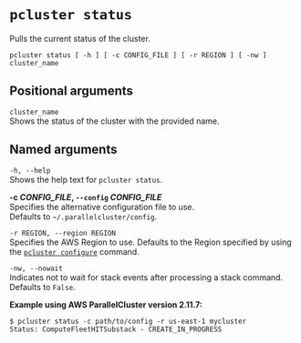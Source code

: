 # `pcluster status`<a name="pcluster.status"></a>

Pulls the current status of the cluster\.

```
pcluster status [ -h ] [ -c CONFIG_FILE ] [ -r REGION ] [ -nw ] cluster_name
```

## Positional arguments<a name="pcluster.status.posarg"></a>

`cluster_name`  
Shows the status of the cluster with the provided name\.

## Named arguments<a name="pcluster.status.namedarg"></a>

`-h, --help`  
Shows the help text for `pcluster status`\.

**\-c *CONFIG\_FILE*, `--config` *CONFIG\_FILE***  
Specifies the alternative configuration file to use\.  
Defaults to `~/.parallelcluster/config`\.

`-r REGION, --region REGION`  
Specifies the AWS Region to use\. Defaults to the Region specified by using the [`pcluster configure`](pcluster.configure.md) command\.

`-nw, --nowait`  
Indicates not to wait for stack events after processing a stack command\.  
Defaults to `False`\.

**Example using AWS ParallelCluster version 2\.11\.7:**

```
$ pcluster status -c path/to/config -r us-east-1 mycluster
Status: ComputeFleetHITSubstack - CREATE_IN_PROGRESS
```